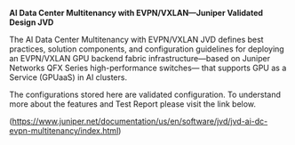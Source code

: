 **AI Data Center Multitenancy with EVPN/VXLAN—Juniper Validated Design JVD**

The AI Data Center Multitenancy with EVPN/VXLAN JVD defines best practices, solution components, and configuration guidelines for
deploying an EVPN/VXLAN GPU backend fabric infrastructure—based on Juniper Networks QFX Series high-performance switches—
that supports GPU as a Service (GPUaaS) in AI clusters.

The configurations stored here are validated configuration. To understand more about the features and Test Report please visit the link below.

(https://www.juniper.net/documentation/us/en/software/jvd/jvd-ai-dc-evpn-multitenancy/index.html)
